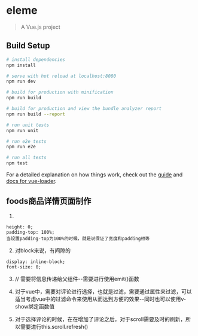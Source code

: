 # eleme

> A Vue.js project

## Build Setup

``` bash
# install dependencies
npm install

# serve with hot reload at localhost:8080
npm run dev

# build for production with minification
npm run build

# build for production and view the bundle analyzer report
npm run build --report

# run unit tests
npm run unit

# run e2e tests
npm run e2e

# run all tests
npm test
```

For a detailed explanation on how things work, check out the [guide](http://vuejs-templates.github.io/webpack/) and [docs for vue-loader](http://vuejs.github.io/vue-loader).


## foods商品详情页面制作
1. 
```
height: 0;
padding-top: 100%;
当设置padding-top为100%的时候，就是说保证了宽度和padding相等
```
2. 对block来说，有间隙的
  ```
  display: inline-block;
  font-size: 0;
  ```
3. // 需要将信息传递给父组件--需要进行使用emit()函数

4. 对于vue中，需要对评论进行选择，也就是过滤，需要通过属性来过滤，可以适当考虑vue中的过滤命令来使用从而达到方便的效果--同时也可以使用v-show绑定函数值
5. 对于选择评论的时候，在在增加了评论之后，对于scroll需要及时的刷新，所以需要进行this.scroll.refresh()